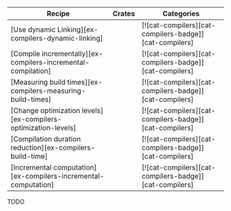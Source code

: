 | Recipe | Crates | Categories |
|---|---|---|
| [Use dynamic Linking][ex-compilers-dynamic-linking] | | [![cat-compilers][cat-compilers-badge]][cat-compilers] |
| [Compile incrementally][ex-compilers-incremental-compilation] | | [![cat-compilers][cat-compilers-badge]][cat-compilers] |
| [Measuring build times][ex-compilers-measuring-build-times] | | [![cat-compilers][cat-compilers-badge]][cat-compilers] |
| [Change optimization levels][ex-compilers-optimization-levels] | | [![cat-compilers][cat-compilers-badge]][cat-compilers] |
| [Compilation duration reduction][ex-compilers-build-time] |  | [![cat-compilers][cat-compilers-badge]][cat-compilers] |
| [Incremental computation][ex-compilers-incremental-computation] |  | [![cat-compilers][cat-compilers-badge]][cat-compilers] |

<div class="hidden">
TODO
</div>

